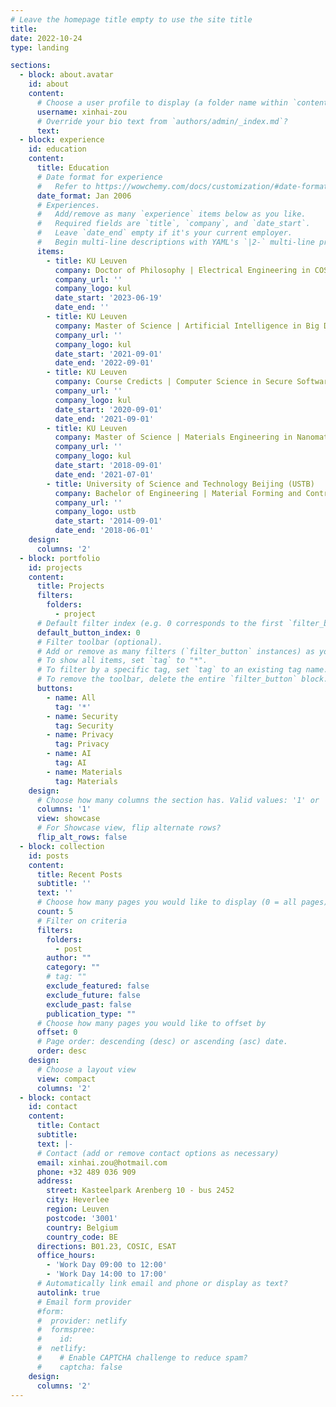 ```yaml
---
# Leave the homepage title empty to use the site title
title:
date: 2022-10-24
type: landing

sections:
  - block: about.avatar
    id: about
    content:
      # Choose a user profile to display (a folder name within `content/authors/`)
      username: xinhai-zou
      # Override your bio text from `authors/admin/_index.md`?
      text:
  - block: experience
    id: education
    content:
      title: Education
      # Date format for experience
      #   Refer to https://wowchemy.com/docs/customization/#date-format
      date_format: Jan 2006
      # Experiences.
      #   Add/remove as many `experience` items below as you like.
      #   Required fields are `title`, `company`, and `date_start`.
      #   Leave `date_end` empty if it's your current employer.
      #   Begin multi-line descriptions with YAML's `|2-` multi-line prefix.
      items:
        - title: KU Leuven
          company: Doctor of Philosophy | Electrical Engineering in COSIC
          company_url: ''
          company_logo: kul
          date_start: '2023-06-19'
          date_end: ''
        - title: KU Leuven
          company: Master of Science | Artificial Intelligence in Big Data Analysis
          company_url: ''
          company_logo: kul
          date_start: '2021-09-01'
          date_end: '2022-09-01'
        - title: KU Leuven
          company: Course Credicts | Computer Science in Secure Software
          company_url: ''
          company_logo: kul
          date_start: '2020-09-01'
          date_end: '2021-09-01'
        - title: KU Leuven
          company: Master of Science | Materials Engineering in Nanomaterials
          company_url: ''
          company_logo: kul
          date_start: '2018-09-01'
          date_end: '2021-07-01'
        - title: University of Science and Technology Beijing (USTB)
          company: Bachelor of Engineering | Material Forming and Controlling
          company_url: ''
          company_logo: ustb
          date_start: '2014-09-01'
          date_end: '2018-06-01'
    design:
      columns: '2'
  - block: portfolio
    id: projects
    content:
      title: Projects
      filters:
        folders:
          - project
      # Default filter index (e.g. 0 corresponds to the first `filter_button` instance below).
      default_button_index: 0
      # Filter toolbar (optional).
      # Add or remove as many filters (`filter_button` instances) as you like.
      # To show all items, set `tag` to "*".
      # To filter by a specific tag, set `tag` to an existing tag name.
      # To remove the toolbar, delete the entire `filter_button` block.
      buttons:
        - name: All
          tag: '*'
        - name: Security
          tag: Security
        - name: Privacy
          tag: Privacy
        - name: AI
          tag: AI
        - name: Materials
          tag: Materials
    design:
      # Choose how many columns the section has. Valid values: '1' or '2'.
      columns: '1'
      view: showcase
      # For Showcase view, flip alternate rows?
      flip_alt_rows: false
  - block: collection
    id: posts
    content:
      title: Recent Posts
      subtitle: ''
      text: ''
      # Choose how many pages you would like to display (0 = all pages)
      count: 5
      # Filter on criteria
      filters:
        folders:
          - post
        author: ""
        category: ""
        # tag: ""
        exclude_featured: false
        exclude_future: false
        exclude_past: false
        publication_type: ""
      # Choose how many pages you would like to offset by
      offset: 0
      # Page order: descending (desc) or ascending (asc) date.
      order: desc
    design:
      # Choose a layout view
      view: compact
      columns: '2'
  - block: contact
    id: contact
    content:
      title: Contact
      subtitle:
      text: |-
      # Contact (add or remove contact options as necessary)
      email: xinhai.zou@hotmail.com
      phone: +32 489 036 909
      address:
        street: Kasteelpark Arenberg 10 - bus 2452
        city: Heverlee
        region: Leuven
        postcode: '3001'
        country: Belgium
        country_code: BE
      directions: B01.23, COSIC, ESAT
      office_hours:
        - 'Work Day 09:00 to 12:00'
        - 'Work Day 14:00 to 17:00'
      # Automatically link email and phone or display as text?
      autolink: true
      # Email form provider
      #form:
      #  provider: netlify
      #  formspree:
      #    id:
      #  netlify:
      #    # Enable CAPTCHA challenge to reduce spam?
      #    captcha: false
    design:
      columns: '2'
---
```

